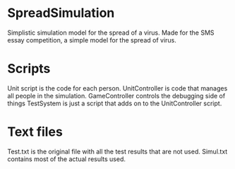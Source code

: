 # SpreadSimulation
Simplistic simulation model for the spread of a virus.
Made for the SMS essay competition, a simple model for the spread of virus. 

# Scripts
Unit script is the code for each person. 
UnitController is code that manages all people in the simulation.
GameController controls the debugging side of things
TestSystem is just a script that adds on to the UnitController script.

# Text files
Test.txt is the original file with all the test results that are not used.
Simul.txt contains most of the actual results used.
